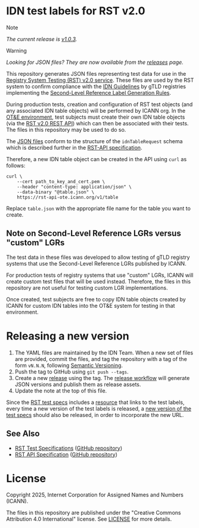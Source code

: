 # IDN test labels for RST v2.0

> [!NOTE]
> *The current release is [v1.0.3](https://github.com/icann/rst-idn-test-labels/releases/tag/v1.0.3).*

> [!WARNING]
> *Looking for JSON files? They are now available from the [releases](https://github.com/icann/rst-idn-test-labels/releases) page.*

This repository generates JSON files representing test data for use in
the [Registry System Testing (RST) v2.0
service](https://www.icann.org/resources/registry-system-testing-v2.0). These
files are used by the RST system to confirm compliance with the [IDN
Guidelines](https://www.icann.org/resources/pages/implementation-guidelines-2012-02-25-en)
by gTLD registries implementing the [Second-Level Reference Label Generation
Rules](https://www.icann.org/resources/pages/second-level-lgr-2015-06-21-en).

During production tests, creation and configuration of RST test objects (and
any associated IDN table objects) will be performed by ICANN org. In the [OT&E
environment](https://www.icann.org/resources/registry-system-testing-v2.0/#ote-environment),
test subjects must create their own IDN table objects (via the [RST v2.0 REST
API](https://icann.github.io/rst-api-spec/)) which can then be associated with
their tests. The files in this repository may be used to do so.

The [JSON files](./json) conform to the structure of the `idnTableRequest`
schema which is described further in the [RST-API
specification](https://icann.github.io/rst-api-spec/rst-api-spec.html).

Therefore, a new IDN table object can be created in the API using `curl` as
follows:

```
curl \
    --cert path_to_key_and_cert.pem \
    --header "content-type: application/json" \
    --data-binary "@table.json" \
    https://rst-api-ote.icann.org/v1/table
```

Replace `table.json` with the appropriate file name for the table you want
to create.

## Note on Second-Level Reference LGRs versus "custom" LGRs

The test data in these files was developed to allow testing of gTLD registry
systems that use the Second-Level Reference LGRs published by ICANN.

For production tests of registry systems that use "custom" LGRs, ICANN will
create custom test files that will be used instead. Therefore, the files in this
repository are not useful for testing custom LGR implementations.

Once created, test subjects are free to copy IDN table objects created by
ICANN for custom IDN tables into the OT&E system for testing in that
environment.

# Releasing a new version

1. The YAML files are maintained by the IDN Team. When a new set of files are
   provided, commit the files, and tag the repository with a tag of the form
   `vN.N.N`, following [Semantic Versioning](https://semver.org).
4. Push the tag to GitHub using `git push --tags`.
5. Create a new
   [release](https://github.com/icann/rst-idn-test-labels/releases/new) using
   the tag. The [release workflow](.github/workflows/release.yaml) will generate
   JSON versions and publish them as release assets.
6. Update the note at the top of this file.

Since the [RST test specs](https://github.com/icann/rst-test-specs) includes a
[resource](https://icann.github.io/rst-test-specs/rst-test-specs.html#Resource-idn.testLabelsForOTE)
that links to the test labels, every time a new version of the test labels is
released, a [new version of the test
specs](https://github.com/icann/rst-test-specs?tab=readme-ov-file#releasing-a-new-version)
should also be released, in order to incorporate the new URL.

## See Also

* [RST Test Specifications](https://icann.github.io/rst-test-specs/)
  ([GitHub repository](https://github.com/icann/rst-test-specs))
* [RST API Specification](https://icann.github.io/rst-api-spec)
  ([GitHub repository](https://github.com/icann/rst-api-spec))

# License

Copyright 2025, Internet Corporation for Assigned Names and Numbers (ICANN).

The files in this repository are published under the "Creative Commons
Attribution 4.0 International" license. See [LICENSE](LICENSE) for more details.
